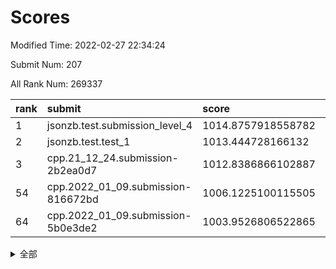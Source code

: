 # Scores

Modified Time: 2022-02-27 22:34:24

Submit Num: 207

All Rank Num: 269337

| rank |               submit               |       score        |       sigma        | pk_num |
| :--- | :--------------------------------- | :----------------- | :----------------- | :----- |
| 1    | jsonzb.test.submission_level_4     | 1014.8757918558782 | 0.8284067718334873 | 5200   |
| 2    | jsonzb.test.test_1                 | 1013.444728166132  | 0.8303998925714885 | 5205   |
| 3    | cpp.21_12_24.submission-2b2ea0d7   | 1012.8386866102887 | 0.8033740891913032 | 5204   |
| 54   | cpp.2022_01_09.submission-816672bd | 1006.1225100115505 | 0.7095040321474697 | 5211   |
| 64   | cpp.2022_01_09.submission-5b0e3de2 | 1003.9526806522865 | 0.7206232458047618 | 5205   |


<details>
<summary>全部</summary>

| rank |                 submit                 |       score        |       sigma        | pk_num |
| :--- | :------------------------------------- | :----------------- | :----------------- | :----- |
| 1    | jsonzb.test.submission_level_4         | 1014.8757918558782 | 0.8284067718334873 | 5200   |
| 2    | jsonzb.test.test_1                     | 1013.444728166132  | 0.8303998925714885 | 5205   |
| 3    | cpp.21_12_24.submission-2b2ea0d7       | 1012.8386866102887 | 0.8033740891913032 | 5204   |
| 4    | gobigger.level_3.submission_level_3_40 | 1011.7557871246933 | 0.7604088053814542 | 5207   |
| 5    | gobigger.level_3.submission_level_3_38 | 1011.6409520597936 | 0.7680985389915727 | 5206   |
| 6    | gobigger.level_3.submission_level_3_22 | 1011.4033455928806 | 0.7721738449485773 | 5204   |
| 7    | gobigger.level_3.submission_level_3_7  | 1011.2988649259069 | 0.7497068308215129 | 5202   |
| 8    | gobigger.level_3.submission_level_3_3  | 1011.2212669305843 | 0.7505605119408552 | 5200   |
| 9    | gobigger.level_3.submission_level_3_19 | 1011.1099127767666 | 0.7703536279504971 | 5211   |
| 10   | gobigger.level_3.submission_level_3_36 | 1010.8470732356407 | 0.7662402110697257 | 5201   |
| 11   | gobigger.level_3.submission_level_3_18 | 1010.8123122840818 | 0.7843710822756884 | 5203   |
| 12   | gobigger.level_3.submission_level_3_5  | 1010.7437388808527 | 0.7778657513978287 | 5203   |
| 13   | gobigger.level_3.submission_level_3_31 | 1010.6388549070695 | 0.7510681167005989 | 5204   |
| 14   | gobigger.level_3.submission_level_3_34 | 1010.6376028267085 | 0.7439334947834595 | 5207   |
| 15   | gobigger.level_3.submission_level_3_47 | 1010.630219464972  | 0.7671488873845586 | 5206   |
| 16   | gobigger.level_3.submission_level_3_37 | 1010.4917023252432 | 0.7530484591624435 | 5209   |
| 17   | gobigger.level_3.submission_level_3_25 | 1010.4866096431851 | 0.7723222667465914 | 5207   |
| 18   | gobigger.level_3.submission_level_3_12 | 1010.454158958852  | 0.7638268652681248 | 5205   |
| 19   | gobigger.level_3.submission_level_3_15 | 1010.436568351714  | 0.7597788441056184 | 5207   |
| 20   | gobigger.level_3.submission_level_3_46 | 1010.3193663728696 | 0.7489300139571783 | 5203   |
| 21   | gobigger.level_3.submission_level_3_28 | 1010.219058113098  | 0.7636898011302369 | 5205   |
| 22   | gobigger.level_3.submission_level_3_27 | 1010.1897587098229 | 0.7495846329080228 | 5201   |
| 23   | gobigger.level_3.submission_level_3_0  | 1010.1613651868489 | 0.7547970900925836 | 5208   |
| 24   | gobigger.level_3.submission_level_3_39 | 1010.1574059139889 | 0.7627177666480177 | 5204   |
| 25   | gobigger.level_3.submission_level_3_41 | 1010.004969475241  | 0.7438672578964364 | 5206   |
| 26   | gobigger.level_3.submission_level_3_32 | 1009.9881243154284 | 0.7677466412939133 | 5205   |
| 27   | gobigger.level_3.submission_level_3_24 | 1009.9842251674639 | 0.7527157985173165 | 5206   |
| 28   | gobigger.level_3.submission_level_3_42 | 1009.9798390877905 | 0.7323888599771783 | 5202   |
| 29   | gobigger.level_3.submission_level_3_45 | 1009.9710929695095 | 0.7745901005088444 | 5209   |
| 30   | gobigger.level_3.submission_level_3_30 | 1009.9574688762422 | 0.7502497313682794 | 5206   |
| 31   | gobigger.level_3.submission_level_3_8  | 1009.8068648962249 | 0.7586590394804241 | 5204   |
| 32   | gobigger.level_3.submission_level_3_4  | 1009.7019046847574 | 0.742215562627653  | 5208   |
| 33   | gobigger.level_3.submission_level_3_10 | 1009.6852435064404 | 0.7316016933510334 | 5200   |
| 34   | gobigger.level_3.submission_level_3_1  | 1009.6538428115848 | 0.7668005486667333 | 5205   |
| 35   | gobigger.level_3.submission_level_3_44 | 1009.5998662199383 | 0.7572424323439463 | 5212   |
| 36   | gobigger.level_3.submission_level_3_35 | 1009.5597236500598 | 0.7505379945670875 | 5208   |
| 37   | gobigger.level_3.submission_level_3_9  | 1009.5566659634669 | 0.7475971127897787 | 5209   |
| 38   | gobigger.level_3.submission_level_3_48 | 1009.5043409761157 | 0.750838109058499  | 5205   |
| 39   | gobigger.level_3.submission_level_3_2  | 1009.4311899379219 | 0.7415696541214777 | 5207   |
| 40   | gobigger.level_3.submission_level_3_23 | 1009.3521833459276 | 0.7655742077711983 | 5204   |
| 41   | gobigger.level_3.submission_level_3_14 | 1009.3494400800327 | 0.7362517370778279 | 5202   |
| 42   | gobigger.level_3.submission_level_3_21 | 1009.3407338762834 | 0.7479905062776184 | 5204   |
| 43   | gobigger.level_3.submission_level_3_16 | 1009.3007948501444 | 0.7592104676120512 | 5206   |
| 44   | gobigger.level_3.submission_level_3_29 | 1009.0963284166676 | 0.7452495683654837 | 5207   |
| 45   | gobigger.level_3.submission_level_3_26 | 1008.9723280229725 | 0.7763027779944411 | 5202   |
| 46   | gobigger.level_3.submission_level_3_43 | 1008.9419396722058 | 0.7279480234032195 | 5202   |
| 47   | gobigger.level_3.submission_level_3_17 | 1008.9378898344343 | 0.7459066936659808 | 5204   |
| 48   | gobigger.level_3.submission_level_3_6  | 1008.8239376371522 | 0.7559640765754295 | 5207   |
| 49   | gobigger.level_3.submission_level_3_20 | 1008.4192650850554 | 0.7389135177190156 | 5202   |
| 50   | gobigger.level_3.submission_level_3_11 | 1008.3870536373821 | 0.7260770378723481 | 5209   |
| 51   | gobigger.level_3.submission_level_3_49 | 1008.3704371062204 | 0.7388599285981104 | 5204   |
| 52   | gobigger.level_3.submission_level_3_33 | 1008.2858359471186 | 0.7558824489203217 | 5204   |
| 53   | gobigger.level_3.submission_level_3_13 | 1007.6503853424753 | 0.7319550457859604 | 5204   |
| 54   | cpp.2022_01_09.submission-816672bd     | 1006.1225100115505 | 0.7095040321474697 | 5211   |
| 55   | gobigger.level_1.submission_level_1_11 | 1005.4375557178209 | 0.7253820145201836 | 5204   |
| 56   | gobigger.level_1.submission_level_1_39 | 1004.408357909548  | 0.7386894182375146 | 5202   |
| 57   | gobigger.level_1.submission_level_1_24 | 1004.3783739576539 | 0.7116020154943165 | 5208   |
| 58   | gobigger.level_1.submission_level_1_15 | 1004.2932240702152 | 0.7245237305546529 | 5205   |
| 59   | gobigger.level_1.submission_level_1_19 | 1004.1881918939849 | 0.7189727170460689 | 5203   |
| 60   | gobigger.level_1.submission_level_1_30 | 1004.164024736996  | 0.7185563435108038 | 5204   |
| 61   | gobigger.level_1.submission_level_1_35 | 1004.1528275984823 | 0.7142255011632999 | 5206   |
| 62   | gobigger.level_1.submission_level_1_14 | 1004.1315791110758 | 0.7253666752764413 | 5208   |
| 63   | gobigger.level_1.submission_level_1_34 | 1003.9989406261001 | 0.7210628469938916 | 5204   |
| 64   | cpp.2022_01_09.submission-5b0e3de2     | 1003.9526806522865 | 0.7206232458047618 | 5205   |
| 65   | gobigger.level_1.submission_level_1_49 | 1003.9181301543221 | 0.7219536027676323 | 5207   |
| 66   | gobigger.level_1.submission_level_1_32 | 1003.8893412530584 | 0.7241381458338253 | 5202   |
| 67   | gobigger.level_1.submission_level_1_47 | 1003.8440903325262 | 0.7142567738416938 | 5207   |
| 68   | gobigger.level_1.submission_level_1_17 | 1003.8368068675528 | 0.7231854860915824 | 5200   |
| 69   | gobigger.level_1.submission_level_1_1  | 1003.8364314221903 | 0.7197588996368858 | 5202   |
| 70   | gobigger.level_1.submission_level_1_40 | 1003.7965891885211 | 0.7149388349272615 | 5200   |
| 71   | gobigger.level_1.submission_level_1_10 | 1003.7958958342178 | 0.717902272903764  | 5204   |
| 72   | gobigger.level_1.submission_level_1_44 | 1003.7863977907125 | 0.7064418821818507 | 5203   |
| 73   | gobigger.level_1.submission_level_1_38 | 1003.7731516965433 | 0.7187533319457706 | 5208   |
| 74   | gobigger.level_1.submission_level_1_37 | 1003.6901745357075 | 0.7143217976370901 | 5207   |
| 75   | gobigger.level_1.submission_level_1_25 | 1003.6882544643128 | 0.6997854927312741 | 5207   |
| 76   | gobigger.level_1.submission_level_1_8  | 1003.6158590553525 | 0.7146754153745923 | 5208   |
| 77   | gobigger.level_1.submission_level_1_21 | 1003.5813170796728 | 0.7232936078082438 | 5205   |
| 78   | gobigger.level_1.submission_level_1_41 | 1003.5648898719145 | 0.709862960064274  | 5207   |
| 79   | gobigger.level_1.submission_level_1_0  | 1003.5359793707155 | 0.7246326864194159 | 5205   |
| 80   | gobigger.level_1.submission_level_1_45 | 1003.531206700197  | 0.715720164635814  | 5210   |
| 81   | gobigger.level_1.submission_level_1_3  | 1003.5187803243022 | 0.7092393548015902 | 5207   |
| 82   | gobigger.level_1.submission_level_1_13 | 1003.5030104357639 | 0.7212113527238679 | 5205   |
| 83   | gobigger.level_1.submission_level_1_26 | 1003.4964478302658 | 0.7148996578417369 | 5206   |
| 84   | gobigger.level_1.submission_level_1_2  | 1003.4794080532786 | 0.723266711860588  | 5204   |
| 85   | gobigger.level_1.submission_level_1_48 | 1003.4708682225241 | 0.7106611215067019 | 5205   |
| 86   | gobigger.level_1.submission_level_1_33 | 1003.3344234735013 | 0.7170917955917152 | 5209   |
| 87   | gobigger.level_1.submission_level_1_12 | 1003.3337318142227 | 0.7138276950592433 | 5206   |
| 88   | gobigger.level_1.submission_level_1_4  | 1003.2156697438643 | 0.7204968080489786 | 5209   |
| 89   | gobigger.level_1.submission_level_1_43 | 1003.1764766512912 | 0.7208574647266158 | 5209   |
| 90   | gobigger.level_1.submission_level_1_42 | 1003.1635081132647 | 0.7157783838623542 | 5203   |
| 91   | gobigger.level_1.submission_level_1_28 | 1003.1478124252967 | 0.7214304558903778 | 5206   |
| 92   | gobigger.level_1.submission_level_1_7  | 1003.0747615847052 | 0.7144016162916472 | 5206   |
| 93   | gobigger.level_1.submission_level_1_31 | 1003.02633570651   | 0.71658389813106   | 5207   |
| 94   | gobigger.level_1.submission_level_1_29 | 1003.0227912869964 | 0.7066953293915638 | 5203   |
| 95   | gobigger.level_1.submission_level_1_27 | 1002.9845120883838 | 0.7217103035246802 | 5205   |
| 96   | gobigger.level_1.submission_level_1_9  | 1002.950059897932  | 0.7273692084040546 | 5203   |
| 97   | gobigger.level_1.submission_level_1_18 | 1002.8853838178014 | 0.7194163277984407 | 5204   |
| 98   | gobigger.level_1.submission_level_1_5  | 1002.6861921184434 | 0.7133099644539423 | 5207   |
| 99   | gobigger.level_1.submission_level_1_36 | 1002.6742489923566 | 0.7122542489266831 | 5205   |
| 100  | gobigger.level_1.submission_level_1_20 | 1002.3904331210006 | 0.7131823566747019 | 5211   |
| 101  | gobigger.level_1.submission_level_1_46 | 1002.222618343761  | 0.7220021717060258 | 5208   |
| 102  | gobigger.level_1.submission_level_1_22 | 1002.1778007996076 | 0.7147680605336736 | 5206   |
| 103  | gobigger.level_1.submission_level_1_23 | 1002.1361515162156 | 0.7131665178430137 | 5205   |
| 104  | gobigger.level_1.submission_level_1_16 | 1002.1331815633578 | 0.7162405772991317 | 5206   |
| 105  | gobigger.level_1.submission_level_1_6  | 1001.9511021921616 | 0.7145045292743223 | 5206   |
| 106  | gobigger.random.submission_random_19   | 997.2793382705632  | 0.7145987831613569 | 5206   |
| 107  | gobigger.random.submission_random_1    | 997.2624986198023  | 0.7048657532270541 | 5205   |
| 108  | gobigger.random.submission_random_5    | 997.1896780310042  | 0.7136532596645017 | 5207   |
| 109  | gobigger.random.submission_random_18   | 996.7543099627823  | 0.7177413162719033 | 5206   |
| 110  | gobigger.random.submission_random_32   | 996.6996716957439  | 0.712659634515776  | 5206   |
| 111  | gobigger.random.submission_random_36   | 996.6947371889835  | 0.708134932518083  | 5197   |
| 112  | gobigger.random.submission_random_2    | 996.574347535      | 0.718893192360204  | 5208   |
| 113  | gobigger.random.submission_random_11   | 996.5632462128509  | 0.7050503890870622 | 5204   |
| 114  | gobigger.random.submission_random_38   | 996.4417294671554  | 0.6999639019770948 | 5203   |
| 115  | gobigger.random.submission_random_20   | 996.4200289825675  | 0.7149532899789814 | 5203   |
| 116  | gobigger.random.submission_random_4    | 996.4177269395759  | 0.7086830076260142 | 5200   |
| 117  | gobigger.random.submission_random_27   | 996.3769392030658  | 0.7162108026105426 | 5202   |
| 118  | gobigger.random.submission_random_35   | 996.2998520006654  | 0.7199831912924449 | 5203   |
| 119  | gobigger.random.submission_random_30   | 996.2711171122859  | 0.699632551811968  | 5201   |
| 120  | gobigger.random.submission_random_41   | 996.2435830425143  | 0.7133619895991627 | 5204   |
| 121  | gobigger.random.submission_random_34   | 996.2373652339339  | 0.7145515559425066 | 5200   |
| 122  | gobigger.random.submission_random_23   | 996.169893121065   | 0.7211891478638626 | 5206   |
| 123  | gobigger.random.submission_random_24   | 996.1515458599171  | 0.7175829698310169 | 5211   |
| 124  | gobigger.random.submission_random_17   | 996.1329173322364  | 0.7123460583029966 | 5208   |
| 125  | gobigger.random.submission_random_12   | 996.1025651403892  | 0.7108367029802601 | 5204   |
| 126  | gobigger.random.submission_random_45   | 996.049762813583   | 0.7130612471732327 | 5200   |
| 127  | gobigger.random.submission_random_47   | 996.02661223212    | 0.6955960179831588 | 5205   |
| 128  | gobigger.random.submission_random_42   | 995.9750604391611  | 0.7251879082351971 | 5207   |
| 129  | gobigger.random.submission_random_48   | 995.9669221744585  | 0.7100313253340745 | 5208   |
| 130  | gobigger.random.submission_random_28   | 995.9547754281716  | 0.6981824238460587 | 5203   |
| 131  | gobigger.random.submission_random_9    | 995.9387187178133  | 0.7068010393517296 | 5207   |
| 132  | gobigger.random.submission_random_10   | 995.8960262481191  | 0.7027497670229164 | 5204   |
| 133  | gobigger.random.submission_random_3    | 995.8630467438677  | 0.7065513460482792 | 5203   |
| 134  | gobigger.random.submission_random_39   | 995.839671548106   | 0.7037258920977725 | 5202   |
| 135  | gobigger.random.submission_random_7    | 995.7415533352051  | 0.702496245950103  | 5198   |
| 136  | gobigger.random.submission_random_37   | 995.7317427463138  | 0.7149154680671395 | 5203   |
| 137  | gobigger.random.submission_random_43   | 995.6972169553841  | 0.7023589524202382 | 5205   |
| 138  | gobigger.random.submission_random_44   | 995.602259301662   | 0.7081119933046338 | 5202   |
| 139  | gobigger.random.submission_random_29   | 995.5954464983492  | 0.7137962625895804 | 5201   |
| 140  | gobigger.random.submission_random_0    | 995.5246465899398  | 0.7105477822334336 | 5200   |
| 141  | gobigger.random.submission_random_31   | 995.4733475294394  | 0.7301383183085999 | 5204   |
| 142  | gobigger.random.submission_random_14   | 995.466976943881   | 0.7240501475755032 | 5203   |
| 143  | gobigger.random.submission_random_46   | 995.4590992832863  | 0.7089489346114172 | 5207   |
| 144  | gobigger.random.submission_random_13   | 995.4463396521522  | 0.728065307443862  | 5202   |
| 145  | gobigger.random.submission_random_15   | 995.414081571404   | 0.7135746242464958 | 5200   |
| 146  | gobigger.random.submission_random_49   | 995.3996522972249  | 0.7008342086717175 | 5205   |
| 147  | gobigger.random.submission_random_22   | 995.310534134556   | 0.7173867972679926 | 5204   |
| 148  | gobigger.random.submission_random_40   | 995.3014246610297  | 0.7198863765927125 | 5209   |
| 149  | gobigger.random.submission_random_6    | 995.252426262311   | 0.7328131863444161 | 5206   |
| 150  | gobigger.random.submission_random_25   | 995.2195468076652  | 0.7214550313836302 | 5202   |
| 151  | gobigger.random.submission_random_33   | 995.1814676949278  | 0.702742319750511  | 5208   |
| 152  | gobigger.random.submission_random_16   | 995.158281308905   | 0.7145930281479012 | 5207   |
| 153  | gobigger.random.submission_random_21   | 995.0851034657695  | 0.7075438701823537 | 5206   |
| 154  | gobigger.random.submission_random_26   | 994.7536747599878  | 0.713843020635729  | 5208   |
| 155  | gobigger.random.submission_random_8    | 994.2994352447355  | 0.7231789917278572 | 5208   |
| 156  | gobigger.level_2.submission_level_2_24 | 994.1529552258085  | 0.7255005175844249 | 5208   |
| 157  | gobigger.level_2.submission_level_2_11 | 993.8431653411866  | 0.7323430225383312 | 5200   |
| 158  | gobigger.level_2.submission_level_2_29 | 993.6031674060688  | 0.7355012787029092 | 5204   |
| 159  | gobigger.level_2.submission_level_2_48 | 993.3835244618753  | 0.7497645995303136 | 5203   |
| 160  | gobigger.level_2.submission_level_2_25 | 993.3333563657144  | 0.7327256094278671 | 5207   |
| 161  | gobigger.level_2.submission_level_2_33 | 993.2297982332135  | 0.7486409813719005 | 5203   |
| 162  | gobigger.level_2.submission_level_2_19 | 993.0921615639548  | 0.7548382783258675 | 5206   |
| 163  | gobigger.level_2.submission_level_2_4  | 993.0076388185556  | 0.7469506286106216 | 5206   |
| 164  | gobigger.level_2.submission_level_2_23 | 992.9604658043371  | 0.7428953327635219 | 5205   |
| 165  | gobigger.level_2.submission_level_2_39 | 992.9492460300334  | 0.7645488521058812 | 5203   |
| 166  | gobigger.level_2.submission_level_2_38 | 992.8902589717266  | 0.7541531779048666 | 5198   |
| 167  | gobigger.level_2.submission_level_2_30 | 992.8219780517433  | 0.7464205388221625 | 5201   |
| 168  | gobigger.level_2.submission_level_2_27 | 992.806233001747   | 0.7422621828118856 | 5202   |
| 169  | gobigger.level_2.submission_level_2_13 | 992.7548426930939  | 0.7337841491195595 | 5207   |
| 170  | gobigger.level_2.submission_level_2_46 | 992.7301552307731  | 0.7408462895701863 | 5200   |
| 171  | gobigger.level_2.submission_level_2_28 | 992.6041828579472  | 0.7502018564225895 | 5201   |
| 172  | gobigger.level_2.submission_level_2_12 | 992.5413230598851  | 0.7551478872045739 | 5205   |
| 173  | gobigger.level_2.submission_level_2_37 | 992.4850865105755  | 0.7348701557525494 | 5203   |
| 174  | gobigger.level_2.submission_level_2_31 | 992.4564053723971  | 0.7585586637771254 | 5206   |
| 175  | gobigger.level_2.submission_level_2_15 | 992.4230640705342  | 0.7443177280553084 | 5206   |
| 176  | gobigger.level_2.submission_level_2_17 | 992.4198811136896  | 0.7459938618493392 | 5209   |
| 177  | gobigger.level_2.submission_level_2_34 | 992.3380165911768  | 0.7536739225584289 | 5204   |
| 178  | gobigger.level_2.submission_level_2_49 | 992.3073658649072  | 0.7341844682994726 | 5206   |
| 179  | gobigger.level_2.submission_level_2_40 | 992.2239945053502  | 0.7341063588015804 | 5201   |
| 180  | gobigger.level_2.submission_level_2_44 | 992.1600858050564  | 0.7451941549106771 | 5203   |
| 181  | gobigger.level_2.submission_level_2_42 | 992.1469831488688  | 0.7404944861906665 | 5200   |
| 182  | gobigger.level_2.submission_level_2_26 | 991.903680566838   | 0.744987113635038  | 5200   |
| 183  | gobigger.level_2.submission_level_2_5  | 991.8216782718569  | 0.7693838976713564 | 5205   |
| 184  | gobigger.level_2.submission_level_2_45 | 991.7716416239804  | 0.73929253052737   | 5201   |
| 185  | gobigger.level_2.submission_level_2_41 | 991.7111387936819  | 0.7439221213695804 | 5203   |
| 186  | gobigger.level_2.submission_level_2_22 | 991.6664166149664  | 0.7363314646480966 | 5202   |
| 187  | gobigger.level_2.submission_level_2_9  | 991.6575977978456  | 0.7588137112488574 | 5204   |
| 188  | gobigger.level_2.submission_level_2_6  | 991.5117452276415  | 0.7447473956197633 | 5207   |
| 189  | gobigger.level_2.submission_level_2_32 | 991.4989737926466  | 0.7506024813242431 | 5202   |
| 190  | gobigger.level_2.submission_level_2_2  | 991.3945382476979  | 0.7592053830886046 | 5204   |
| 191  | gobigger.level_2.submission_level_2_35 | 991.3684124111205  | 0.751739478810152  | 5204   |
| 192  | gobigger.level_2.submission_level_2_18 | 991.3545393216865  | 0.7660783456688777 | 5207   |
| 193  | gobigger.level_2.submission_level_2_43 | 991.259702151497   | 0.7365593235987526 | 5202   |
| 194  | gobigger.level_2.submission_level_2_20 | 991.1846189397232  | 0.7487496427982877 | 5198   |
| 195  | gobigger.level_2.submission_level_2_1  | 991.1202155813876  | 0.7555946705429671 | 5201   |
| 196  | gobigger.level_2.submission_level_2_21 | 990.9376158722356  | 0.7567603441817338 | 5205   |
| 197  | gobigger.level_2.submission_level_2_36 | 990.9161754598795  | 0.7573457124849459 | 5206   |
| 198  | gobigger.level_2.submission_level_2_10 | 990.800049653085   | 0.7595855017956189 | 5202   |
| 199  | gobigger.level_2.submission_level_2_8  | 990.6622008710472  | 0.7610037795528841 | 5202   |
| 200  | gobigger.level_2.submission_level_2_16 | 990.5460295219078  | 0.7719808812385749 | 5206   |
| 201  | gobigger.level_2.submission_level_2_0  | 990.4055829255603  | 0.7712390219149526 | 5203   |
| 202  | gobigger.level_2.submission_level_2_14 | 990.3973620229131  | 0.7686751942034658 | 5202   |
| 203  | gobigger.level_2.submission_level_2_7  | 990.0224230665534  | 0.7584586225170691 | 5205   |
| 204  | gobigger.level_2.submission_level_2_47 | 989.9019957822026  | 0.7603983310229308 | 5204   |
| 205  | gobigger.level_2.submission_level_2_3  | 989.5627205139037  | 0.7834150589315477 | 5202   |
| 206  | gobigger.none.submission_none_0        | 977.4191099025034  | 1.3059362451394145 | 5205   |
| 207  | gobigger.none.submission_none_1        | 975.1217655326947  | 1.522005325555421  | 5203   |

</details>